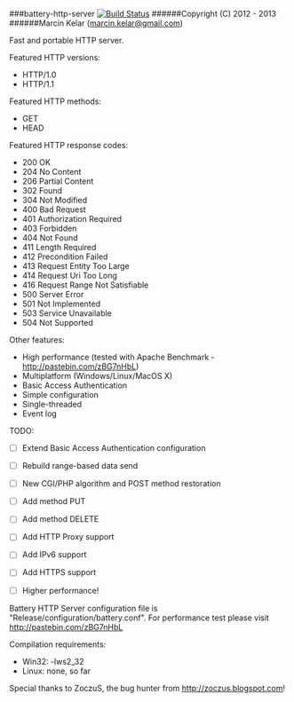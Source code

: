 ###battery-http-server [![Build Status](https://travis-ci.org/OrionExplorer/battery-http-server.png?branch=master)](https://travis-ci.org/OrionExplorer/battery-http-server)
######Copyright (C) 2012 - 2013
######Marcin Kelar (marcin.kelar@gmail.com)

Fast and portable HTTP server.

Featured HTTP versions:
* HTTP/1.0
* HTTP/1.1

Featured HTTP methods:
* GET
* HEAD

Featured HTTP response codes:
* 200 OK
* 204 No Content
* 206 Partial Content
* 302 Found
* 304 Not Modified
* 400 Bad Request
* 401 Authorization Required
* 403 Forbidden
* 404 Not Found
* 411 Length Required
* 412 Precondition Failed
* 413 Request Entity Too Large
* 414 Request Uri Too Long
* 416 Request Range Not Satisfiable
* 500 Server Error
* 501 Not Implemented
* 503 Service Unavailable
* 504 Not Supported

Other features:
* High performance (tested with Apache Benchmark - http://pastebin.com/zBG7nHbL)
* Multiplatform (Windows/Linux/MacOS X)
* Basic Access Authentication
* Simple configuration
* Single-threaded
* Event log

TODO:
- [ ] Extend Basic Access Authentication configuration
- [ ] Rebuild range-based data send
- [ ] New CGI/PHP algorithm and POST method restoration
- [ ] Add method PUT
- [ ] Add method DELETE
- [ ] Add HTTP Proxy support
- [ ] Add IPv6 support
- [ ] Add HTTPS support
- [ ] Higher performance!



Battery HTTP Server configuration file is  "Release/configuration/battery.conf".
For performance test please visit http://pastebin.com/zBG7nHbL

Compilation requirements:
* Win32: -lws2_32
* Linux: none, so far



Special thanks to ZoczuS, the bug hunter from http://zoczus.blogspot.com!
